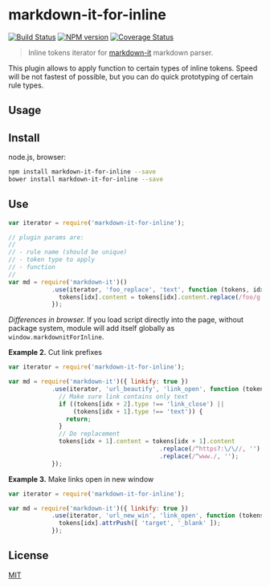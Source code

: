 # markdown-it-for-inline

[![Build Status](https://img.shields.io/travis/markdown-it/markdown-it-for-inline/master.svg?style=flat)](https://travis-ci.org/markdown-it/markdown-it-for-inline)
[![NPM version](https://img.shields.io/npm/v/markdown-it-for-inline.svg?style=flat)](https://www.npmjs.org/package/markdown-it-for-inline)
[![Coverage Status](https://img.shields.io/coveralls/markdown-it/markdown-it-for-inline/master.svg?style=flat)](https://coveralls.io/r/markdown-it/markdown-it-for-inline)

> Inline tokens iterator for [markdown-it](https://github.com/markdown-it/markdown-it) markdown parser.

This plugin allows to apply function to certain types of inline tokens. Speed
will be not fastest of possible, but you can do quick prototyping of certain
rule types.


## Usage

## Install

node.js, browser:

```bash
npm install markdown-it-for-inline --save
bower install markdown-it-for-inline --save
```

## Use

```js
var iterator = require('markdown-it-for-inline');

// plugin params are:
//
// - rule name (should be unique)
// - token type to apply
// - function
//
var md = require('markdown-it')()
            .use(iterator, 'foo_replace', 'text', function (tokens, idx) {
              tokens[idx].content = tokens[idx].content.replace(/foo/g, 'bar');
            });
```

_Differences in browser._ If you load script directly into the page, without
package system, module will add itself globally as `window.markdownitForInline`.


__Example 2.__ Cut link prefixes

```js
var iterator = require('markdown-it-for-inline');

var md = require('markdown-it')({ linkify: true })
            .use(iterator, 'url_beautify', 'link_open', function (tokens, idx) {
              // Make sure link contains only text
              if ((tokens[idx + 2].type !== 'link_close') ||
                  (tokens[idx + 1].type !== 'text')) {
                return;
              }
              // Do replacement
              tokens[idx + 1].content = tokens[idx + 1].content
                                          .replace(/^https?:\/\//, '')
                                          .replace(/^www./, '');
            });
```

__Example 3.__ Make links open in new window

```js
var iterator = require('markdown-it-for-inline');

var md = require('markdown-it')({ linkify: true })
            .use(iterator, 'url_new_win', 'link_open', function (tokens, idx) {
              tokens[idx].attrPush([ 'target', '_blank' ]);
            });
```


## License

[MIT](https://github.com/markdown-it/markdown-it-for-inline/blob/master/LICENSE)
